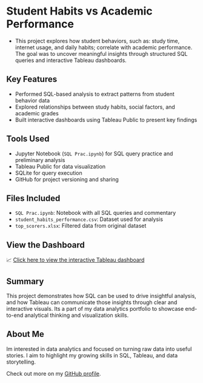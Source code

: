# Student Habits vs Academic Performance

- This project explores how student behaviors, such as: study time, internet usage, and daily habits; correlate with academic performance. The goal was to uncover meaningful insights through structured SQL queries and interactive Tableau dashboards.

##  Key Features
- Performed SQL-based analysis to extract patterns from student behavior data
- Explored relationships between study habits, social factors, and academic grades
- Built interactive dashboards using Tableau Public to present key findings

##  Tools Used
- Jupyter Notebook (`SQL Prac.ipynb`) for SQL query practice and preliminary analysis
- Tableau Public for data visualization
- SQLite for query execution
- GitHub for project versioning and sharing

##  Files Included
- `SQL Prac.ipynb`: Notebook with all SQL queries and commentary
- `student_habits_performance.csv`: Dataset used for analysis
- `top_scorers.xlsx`: Filtered data from original dataset 

##  View the Dashboard
📈 [Click here to view the interactive Tableau dashboard](https://public.tableau.com/app/profile/david.salgado4874/viz/HabitsEffectsonExamScore/Story1)

##  Summary
This project demonstrates how SQL can be used to drive insightful analysis, and how Tableau can communicate those insights through clear and interactive visuals. Its a part of my data analytics portfolio to showcase end-to-end analytical thinking and visualization skills.

##  About Me
Im interested in data analytics and focused on turning raw data into useful stories. I aim to highlight my growing skills in SQL, Tableau, and data storytelling.

Check out more on my [GitHub profile](https://github.com/Salgadod123).
